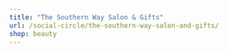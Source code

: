 ```yaml
---
title: "The Southern Way Salon & Gifts"
url: /social-circle/the-southern-way-salon-and-gifts/
shop: beauty
---
```

